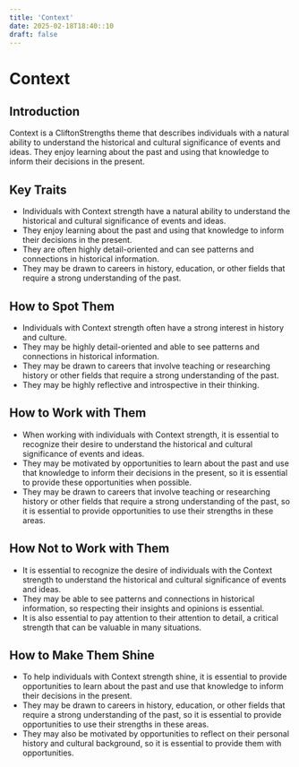 ```yaml
---
title: 'Context'
date: 2025-02-18T18:40::10
draft: false
---
```


# Context

## Introduction

Context is a CliftonStrengths theme that describes individuals with a natural ability to understand the historical and cultural significance of events and ideas. They enjoy learning about the past and using that knowledge to inform their decisions in the present.

## Key Traits

- Individuals with Context strength have a natural ability to understand the historical and cultural significance of events and ideas.
- They enjoy learning about the past and using that knowledge to inform their decisions in the present.
- They are often highly detail-oriented and can see patterns and connections in historical information.
- They may be drawn to careers in history, education, or other fields that require a strong understanding of the past.

## How to Spot Them

- Individuals with Context strength often have a strong interest in history and culture.
- They may be highly detail-oriented and able to see patterns and connections in historical information.
- They may be drawn to careers that involve teaching or researching history or other fields that require a strong understanding of the past.
- They may be highly reflective and introspective in their thinking.

## How to Work with Them

- When working with individuals with Context strength, it is essential to recognize their desire to understand the historical and cultural significance of events and ideas.
- They may be motivated by opportunities to learn about the past and use that knowledge to inform their decisions in the present, so it is essential to provide these opportunities when possible.
- They may be drawn to careers that involve teaching or researching history or other fields that require a strong understanding of the past, so it is essential to provide opportunities to use their strengths in these areas.

## How Not to Work with Them

- It is essential to recognize the desire of individuals with the Context strength to understand the historical and cultural significance of events and ideas.
- They may be able to see patterns and connections in historical information, so respecting their insights and opinions is essential.
- It is also essential to pay attention to their attention to detail, a critical strength that can be valuable in many situations.

## How to Make Them Shine

- To help individuals with Context strength shine, it is essential to provide opportunities to learn about the past and use that knowledge to inform their decisions in the present.
- They may be drawn to careers in history, education, or other fields that require a strong understanding of the past, so it is essential to provide opportunities to use their strengths in these areas.
- They may also be motivated by opportunities to reflect on their personal history and cultural background, so it is essential to provide them with opportunities.
